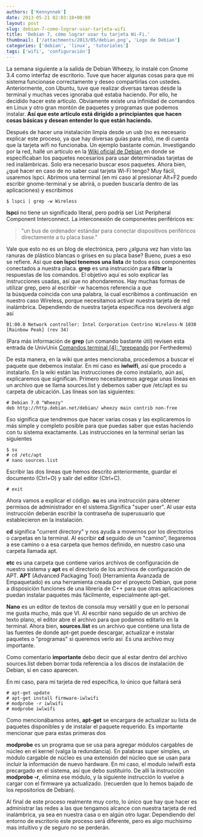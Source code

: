 ```yaml
---
authors: ['Kennynnek']
date: 2013-05-21 02:03:18+00:00
layout: post
slug: debian-7-como-lograr-usar-tarjeta-wifi
title: 'Debian 7, cómo lograr usar tu tarjeta Wi-Fi.'
thumbnail: ['/attachments/2013/05/debian.png', 'Logo de Debian']
categories: ['debian', 'linux', 'tutoriales']
tags: ['wifi', 'configuración']
---
```


La semana siguiente a la salida de Debian Wheezy, lo instalé con Gnome 3.4 como interfaz de escritorio. Tuve que hacer algunas cosas para que mi sistema funcionase correctamente y deseo compartirlas con ustedes. Anteriormente, con Ubuntu, tuve que realizar diversas tareas desde la terminal y muchas veces ignoraba qué estaba haciendo. Por ello, he decidido hacer este artículo. Obviamente existe una infinidad de comandos en Linux y otro gran montón de paquetes y programas que podemos instalar. **Así que este artículo está dirigido a principiantes que hacen cosas básicas y desean entender lo que están haciendo.**

Después de hacer una instalación limpia desde un usb (no es necesario explicar este proceso, ya que hay diversas guías para ello), me di cuenta que la tarjeta wifi no funcionaba. Un ejemplo bastante común. Investigando por la red, hallé un artículo en la [Wiki oficial de Debian ](http://wiki.debian.org/WiFi)en donde se especificaban los paquetes necesarios para usar determinadas tarjetas de red inalámbricas. Solo era necesario buscar esos paquetes. Ahora bien, ¿qué hacer en caso de no saber cual tarjeta Wi-Fi tengo? Muy fácil, usaremos lspci. Abrimos una terminal (en mi caso al presionar Alt+F2 puedo escribir gnome-terminal y se abrirá, o pueden buscarla dentro de las aplicaciones) y escribimos
    
    $ lspci | grep -w Wireless

**lspci** no tiene un significado literal, pero podría ser List Peripheral Component Interconnect. La interconexión de componentes periféricos es:

> "un bus de ordenador estándar para conectar dispositivos periféricos directamente a tu placa base."

Vale que esto no es un blog de electrónica, pero ¿alguna vez han visto las ranuras de plástico blancas o grises en su placa base? Bueno, pues a eso se refiere. Asi que **con lspci tenemos una lista** de todos esos componentes conectados a nuestra placa.
**grep** es una instrucción para **filtrar** la respuestas de los comandos. El objetivo aquí es solo explicar las instrucciones usadas, así que no ahondaremos. Hay muchas formas de utilizar grep, pero al escribir -w hacemos referencia a que la búsqueda coincida con una palabra, la cual escribimos a continuación  en nuestro caso Wireless, porque necesitamos activar nuestra tarjeta de red inalámbrica. Dependiendo de nuestra tarjeta específica nos devolverá algo así
   
    01:00.0 Network controller: Intel Corporation Centrino Wireless-N 1030 [Rainbow Peak] (rev 34)

(Para más información de **grep** (un comando bastante útil) revisen esta entrada de UnivUnix [Comandos terminal (4): “grepeando](http://www.univunix.com/linux/comandos-terminal-4-grepeando/) por Ferthedems)

De esta manera, en la wiki que antes mencionaba, procedemos a buscar el paquete que debemos instalar. En mi caso es **iwlwifi**, así que procedo a instalarlo. En la wiki están las instrucciones de como instalarlo, aún así, explicaremos que significan. Primero necesitaremos agregar unas líneas en un archivo que se llama sources.list y debemos saber que /etc/apt es su carpeta de ubicación. Las líneas son las siguientes:
    
    # Debian 7.0 "Wheezy"
    deb http://http.debian.net/debian/ wheezy main contrib non-free

Eso significa que tendremos que hacer varias cosas y las explicaremos lo más simple y completo posible para que puedas saber que estas haciendo con tu sistema exactamente. Las instrucciones en la terminal serian las siguientes
    
    $ su
    # cd /etc/apt
    # nano sources.list

Escribir las dos lineas que hemos descrito anteriormente, guardar el documento (Ctrl+O) y salir del editor (Ctrl+C).
    
    # exit

Ahora vamos a explicar el código. **su** es una instrucción para obtener permisos de administrador en el sistema.Significa "super user". Al usar esta instrucción deberán escribir la contraseña de superusuario que establecieron en la instalación.

**cd** significa "current directory" y nos ayuda a movernos por los directorios o carpetas en la terminal. Al escribir **cd** seguido de un "camino", llegaremos a ese camino o a esa carpeta que hemos definido, en nuestro caso una carpeta llamada apt.

**etc** es una carpeta que contiene varios archivos de configuración de nuestro sistema y **apt** es el directorio de los archivos de configuración de APT. **APT** (Advanced Packaging Tool) (Herramienta Avanzada de Empaquetado) es una herramienta creada por el proyecto Debian, que pone a disposición funciones de una libreria de C++ para que otras aplicaciones puedan instalar paquetes más fácilmente, especialmente apt-get.

**Nano** es un editor de textos de consola muy versátil y que en lo personal me gusta mucho, más que VI. Al escribir nano seguido de un archivo de texto plano, el editor abre el archivo para que podamos editarlo en la terminal. Ahora bien, **sources.list** es un archivo que contiene una lista de las fuentes de donde apt-get puede descargar, actualizar e instalar paquetes o "programas" si queremos verlo así  Es una archivo muy importante.

Como comentario **importante** debo decir que al estar dentro del archivo sources.list deben borrar toda referencia a los discos de instalación de Debian, si en caso aparecen.

En mi caso, para mi tarjeta de red especifica, lo único que faltará será
    
    # apt-get update
    # apt-get install firmware-iwlwifi
    # modprobe -r iwlwifi
    # modprobe iwlwifi

Como mencionábamos antes, **apt-get** se encargara de actualizar su lista de paquetes disponibles y de instalar el paquete requerido. Es importante mencionar que para estas primeras dos

**modprobe** es un programa que se usa para agregar módulos cargables de núcleo en el kernel (valga la redundancia). En palabras super simples, un módulo cargable de núcleo es una extensión del núcleo que se usan para incluir la información de nuevo hardware. En mi caso, el modulo iwlwifi esta precargado en el sistema, así que debo sustituirlo. De allí la instrucción **modprobe -r**, elimina ese módulo, y la siguiente instrucción lo vuelve a cargar con el firmware ya actualizado. (recuerden que lo hemos bajado de los repositorios de Debian).

Al final de este proceso realmente muy corto, lo único que hay que hacer es administrar las redes a las que tengamos alcance con nuestra tarjeta de red inalámbrica, ya sea en nuestra casa o en algún otro lugar. Dependiendo del entorno de escritorio este proceso será diferente, pero es algo muchísimo mas intuitivo y de seguro no se perderán.